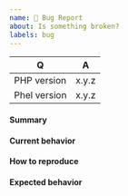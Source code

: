 ```yaml
---
name: 🐞 Bug Report
about: Is something broken?
labels: bug
---
```


<!--
- Please fill in this template according to your issue.
- Please keep the table shown below at the top of your issue.
- Please post code as text (using proper markup). Do not post screenshots of code.
- Please remove this comment before submitting your issue.
-->

| Q                   | A               |
|---------------------|-----------------|
| PHP version         | x.y.z           |
| Phel version        | x.y.z           |

#### Summary

<!-- Provide a summary describing the problem you are experiencing. -->

#### Current behavior

<!-- What is the current (buggy) behavior? -->

#### How to reproduce

<!-- Provide steps to reproduce the bug. -->

#### Expected behavior

<!-- What was the expected (correct) behavior? -->
